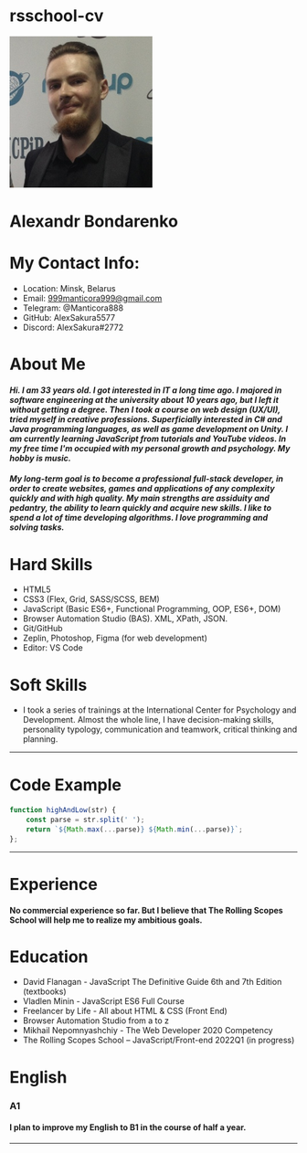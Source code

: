 # rsschool-cv
![Photo](img/photo.JPG)
# __Alexandr Bondarenko__

# __My Contact Info__:
* Location: Minsk, Belarus
* Email: 999manticora999@gmail.com
* Telegram: @Manticora888
* GitHub: AlexSakura5577
* Discord: AlexSakura#2772


# __About Me__

#### *Hi. I am 33 years old. I got interested in IT a long time ago. I majored in software engineering at the university about 10 years ago, but I left it without getting a degree. Then I took a course on web design (UX/UI), tried myself in creative professions. Superficially interested in C# and Java programming languages, as well as game development on Unity. I am currently learning JavaScript from tutorials and YouTube videos. In my free time I'm occupied with my personal growth and psychology. My hobby is music.*
#### *My long-term goal is to become a professional full-stack developer, in order to create websites, games and applications of any complexity quickly and with high quality. My main strengths are assiduity and pedantry, the ability to learn quickly and acquire new skills. I like to spend a lot of time developing algorithms. I love programming and solving tasks.*


# __Hard Skills__
* HTML5
* CSS3 (Flex, Grid, SASS/SCSS, BEM)
* JavaScript (Basic ES6+, Functional Programming, OOP, ES6+, DOM)
* Browser Automation Studio (BAS). XML, XPath, JSON.
* Git/GitHub
* Zeplin, Photoshop, Figma (for web development)
* Editor: VS Code

# __Soft Skills__
* I took a series of trainings at the International Center for Psychology and Development. Almost the whole line, I have decision-making skills, personality typology, communication and teamwork, critical thinking and planning.




___
# __Code Example__
```javascript
function highAndLow(str) {
    const parse = str.split(' ');
    return `${Math.max(...parse)} ${Math.min(...parse)}`;
};
```

___
# __Experience__
#### No commercial experience so far. But I believe that The Rolling Scopes School will help me to realize my ambitious goals.


# __Education__
* David Flanagan - JavaScript The Definitive Guide 6th and 7th Edition (textbooks)
* Vladlen Minin - JavaScript ES6 Full Course
* Freelancer by Life - All about HTML & CSS (Front End)
* Browser Automation Studio from a to z
* Mikhail Nepomnyashchiy - The Web Developer 2020 Competency
* The Rolling Scopes School – JavaScript/Front-end 2022Q1 (in progress)


# __English__
### A1
#### I plan to improve my English to B1 in the course of half a year.
___


